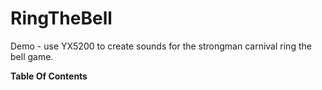 # RingTheBell
Demo - use YX5200 to create sounds for the strongman carnival ring the bell game.

**Table Of Contents**
